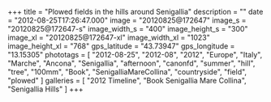 +++
title = "Plowed fields in the hills around Senigallia"
description = ""
date = "2012-08-25T17:26:47.000"
image = "20120825@172647"
image_s = "20120825@172647-s"
image_width_s = "400"
image_height_s = "300"
image_xl = "20120825@172647-xl"
image_width_xl = "1023"
image_height_xl = "768"
gps_latitude = "43.73947"
gps_longitude = "13.15305"
phototags = [ "2012-08-25", "2012-08", "2012", "Europe", "Italy", "Marche", "Ancona", "Senigallia", "afternoon", "canonfd", "summer", "hill", "tree", "100mm", "Book", "SenigalliaMareCollina", "countryside", "field", "plowed" ]
galleries = [ "2012 Timeline", "Book Senigallia Mare Collina", "Senigallia Hills" ]
+++
